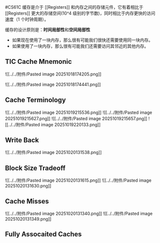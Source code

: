 #CS61C 
缓存是介于 [[Registers]] 和内存之间的存储元件，它有着相比于 [[Registers]] 更大的存储空间(10^4 级别的字节数)，同时相比于内存更快的访问速度（1 个时钟周期）。

缓存的设计原则是：**时间局部性**和**空间局部性**
- 如果现在使用了一块内存，那么很有可能我们很快还需要使用同一块内存。
- 如果使用了一块内存，那么很有可能我们还需要访问其邻近的其他内存。

## TIC Cache Mnemonic
![[../../附件/Pasted image 20251018174205.png]]

![[../../附件/Pasted image 20251018174441.png]]

## Cache Terminology
![[../../附件/Pasted image 20251019215536.png]]
![[../../附件/Pasted image 20251019215627.png]]
![[../../附件/Pasted image 20251019215657.png]]
![[../../附件/Pasted image 20251019220133.png]]

## Write Back 
![[../../附件/Pasted image 20251020131538.png]]

## Block Size Tradeoff 
![[../../附件/Pasted image 20251020131615.png]]
![[../../附件/Pasted image 20251020131630.png]]
## Cache Misses 
![[../../附件/Pasted image 20251020131340.png]]
![[../../附件/Pasted image 20251020131349.png]]

## Fully Assocaited Caches
